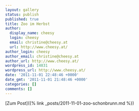 ```yaml
---
layout: gallery
status: publish
published: true
title: Zoo im Herbst
author:
  display_name: cheesy
  login: cheesy
  email: christine@cheesy.at
  url: http://www.cheesy.at/
author_login: cheesy
author_email: christine@cheesy.at
author_url: http://www.cheesy.at/
wordpress_id: 14831
wordpress_url: http://www.cheesy.at/
date: '2011-11-01 22:48:46 +0000'
date_gmt: '2011-11-01 21:48:46 +0000'
categories: []
comments: []
---
```


[Zum Post]({% link _posts/2011-11-01-zoo-schonbrunn.md %})
